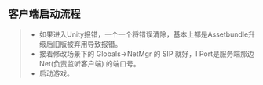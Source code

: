 ﻿## 客户端启动流程
> * 如果进入Unity报错，一个一个将错误清除，基本上都是Assetbundle升级后旧版被弃用导致报错。
> * 接着修改场景下的 Globals->NetMgr 的 SIP 就好，I Port是服务端那边 Net(负责监听客户端) 的端口号。
> * 启动游戏。